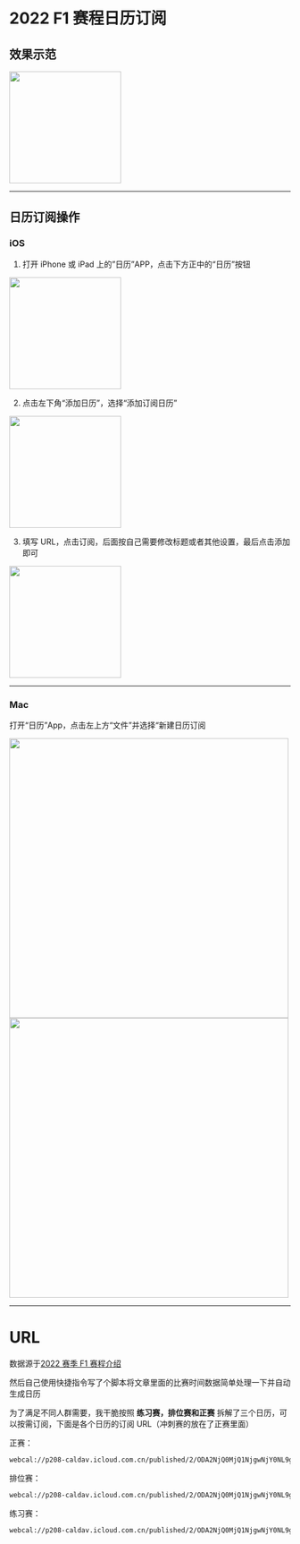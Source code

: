 # 2022 F1 赛程日历订阅

## 效果示范

<img src="http://img.hericyoung.tech/uPic/20220527132710IMG_2892B1BE0242-1.jpeg" width="200"/>

---
## 日历订阅操作

### iOS

1. 打开 iPhone 或 iPad 上的”日历”APP，点击下方正中的“日历”按钮

 <img src="http://img.hericyoung.tech/uPic/IMG_814720220527130056.jpg" width="200"/>

2. 点击左下角“添加日历”，选择“添加订阅日历”

 <img src="http://img.hericyoung.tech/uPic/20220527130521IMG_8148.jpg" width="200"/>

3. 填写 URL，点击订阅，后面按自己需要修改标题或者其他设置，最后点击添加即可

 <img src="http://img.hericyoung.tech/uPic/20220527131118ios-cal-sub.png" width="200"/>

---

### Mac

打开“日历”App，点击左上方“文件”并选择“新建日历订阅

 <img src="http://img.hericyoung.tech/uPic/20220527130933mac-cal.png" width="500"/>

 <img src="http://img.hericyoung.tech/uPic/20220527130959mac-cal-sub.png" width="500"/>


---

# URL

数据源于[2022 赛季 F1 赛程介绍](https://zhuanlan.zhihu.com/p/422207010?ivk_sa=1024320u)

然后自己使用快捷指令写了个脚本将文章里面的比赛时间数据简单处理一下并自动生成日历

为了满足不同人群需要，我干脆按照 **练习赛，排位赛和正赛** 拆解了三个日历，可以按需订阅，下面是各个日历的订阅 URL（冲刺赛的放在了正赛里面）

正赛：

```bash
webcal://p208-caldav.icloud.com.cn/published/2/ODA2NjQ0MjQ1NjgwNjY0NL9g_CCGch419HGfmNCDauG_HvsJctdh_yseBE333hDgb2zIakgAsOJkUoSmaUstcucqyZa8ofFZs9_GbJe-1aE
```

排位赛：

```bash
webcal://p208-caldav.icloud.com.cn/published/2/ODA2NjQ0MjQ1NjgwNjY0NL9g_CCGch419HGfmNCDauE7SItiC341Q2k_3fEgXqUh9iFo59CwmxgywPWDfNZR6x_O_DXAR7TGW9upG9m3jMs
```

练习赛：

```bash
webcal://p208-caldav.icloud.com.cn/published/2/ODA2NjQ0MjQ1NjgwNjY0NL9g_CCGch419HGfmNCDauH6iZtSQimgYO540K5N_PWZpJgrBJSrgwkvNR2Px6HZduBqaxDiaK0o0MkQeDLANLM
```
